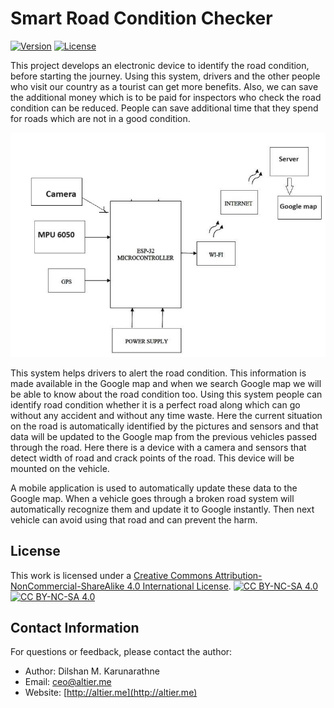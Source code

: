 # Smart Road Condition Checker

[![Version](https://img.shields.io/badge/version-0.1-brightgreen.svg)](https://pypi.org/project/ad-topic-recommender/)
[![License](https://img.shields.io/badge/license-CC%20BY--NC--SA%204.0-blue.svg)](https://creativecommons.org/licenses/by-nc-sa/4.0/)

This project develops an electronic device to identify the road condition, before starting the journey. Using this system, drivers and the other people who visit our country as a tourist can get more benefits. Also, we can save the additional money which is to be paid for inspectors who check the road condition can be reduced. People can save additional time that they spend for roads which are not in a good condition.

![img.png](img.png)

This system helps drivers to alert the road condition. This information is made available in the Google map and when we search Google map we will be able to know about the road condition too. Using this system people can identify road condition whether it is a perfect road along which can go without any accident and without any time waste. Here the current situation on the road is automatically identified by the pictures and sensors and that data will be updated to the Google map from the previous vehicles passed through the road. Here there is a device with a camera and sensors that detect width of road and crack points of the road. This device will be mounted on the vehicle.

A mobile application is used to automatically update these data to the Google map. When a vehicle goes through a broken road system will automatically recognize them and update it to Google instantly. Then next vehicle can avoid using that road and can prevent the harm.



## License

This work is licensed under a
[Creative Commons Attribution-NonCommercial-ShareAlike 4.0 International License][cc-by-nc-sa].
[![CC BY-NC-SA 4.0][cc-by-nc-sa-shield]][cc-by-nc-sa]  
[![CC BY-NC-SA 4.0][cc-by-nc-sa-image]][cc-by-nc-sa]

[cc-by-nc-sa]: http://creativecommons.org/licenses/by-nc-sa/4.0/

[cc-by-nc-sa-image]: https://licensebuttons.net/l/by-nc-sa/4.0/88x31.png

[cc-by-nc-sa-shield]: https://img.shields.io/badge/License-CC%20BY--NC--SA%204.0-lightgrey.svg

## Contact Information

For questions or feedback, please contact the author:

- Author: Dilshan M. Karunarathne
- Email: ceo@altier.me
- Website: [http://altier.me](http://altier.me)
